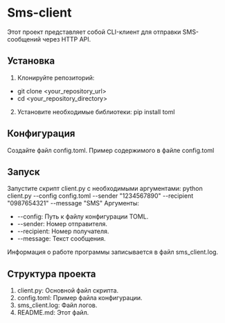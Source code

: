# Sms-client
Этот проект представляет собой CLI-клиент для отправки SMS-сообщений через HTTP API. 

## Установка
1.  Клонируйте репозиторий:
   - git clone <your_repository_url>
   - cd <your_repository_directory>
2. Установите необходимые библиотеки: pip install toml

## Конфигурация
Создайте файл config.toml. Пример содержимого в файле config.toml

## Запуск
Запустите скрипт client.py с необходимыми аргументами: python client.py --config config.toml --sender "1234567890" --recipient "0987654321" --message "SMS"
Аргументы:
- --config: Путь к файлу конфигурации TOML.
- --sender: Номер отправителя.
- --recipient: Номер получателя.
- --message: Текст сообщения.

Информация о работе программы записывается в файл sms_client.log.

## Структура проекта
1. client.py: Основной файл скрипта.
2. config.toml: Пример файла конфигурации.
3. sms_client.log: Файл логов.
4. README.md: Этот файл.
